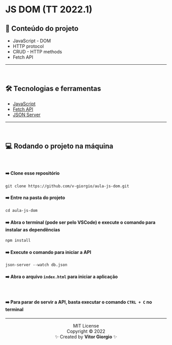 # JS DOM (TT 2022.1)

## 📓 Conteúdo do projeto

- JavaScript - DOM
- HTTP protocol
- CRUD - HTTP methods
- Fetch API

<hr><br>

## 🛠 Tecnologias e ferramentas

- [JavaScript](https://developer.mozilla.org/pt-BR/docs/Web/JavaScript)
- [Fetch API](https://developer.mozilla.org/pt-BR/docs/Web/API/Fetch_API)
- [JSON Server](https://www.npmjs.com/package/json-server)

<hr><br>

## 💻 Rodando o projeto na máquina

<br>

#### ➡️ Clone esse repositório

```
git clone https://github.com/v-giorgio/aula-js-dom.git
```

#### ➡️ Entre na pasta do projeto

```
cd aula-js-dom
```

#### ➡️ Abra o terminal (pode ser pelo VSCode) e execute o comando para instalar as dependências

```
npm install
```

#### ➡️ Execute o comando para iniciar a API

```
json-server --watch db.json
```

#### ➡️ Abra o arquivo `index.html` para iniciar a aplicação

<br>

#### ➡️ Para parar de servir a API, basta executar o comando `CTRL + C` no terminal

<hr>

<div align="center">
MIT License<br>
Copyright © 2022<br> 
  ✨ Created by <b>Vitor Giorgio</b> ✨
</div>

